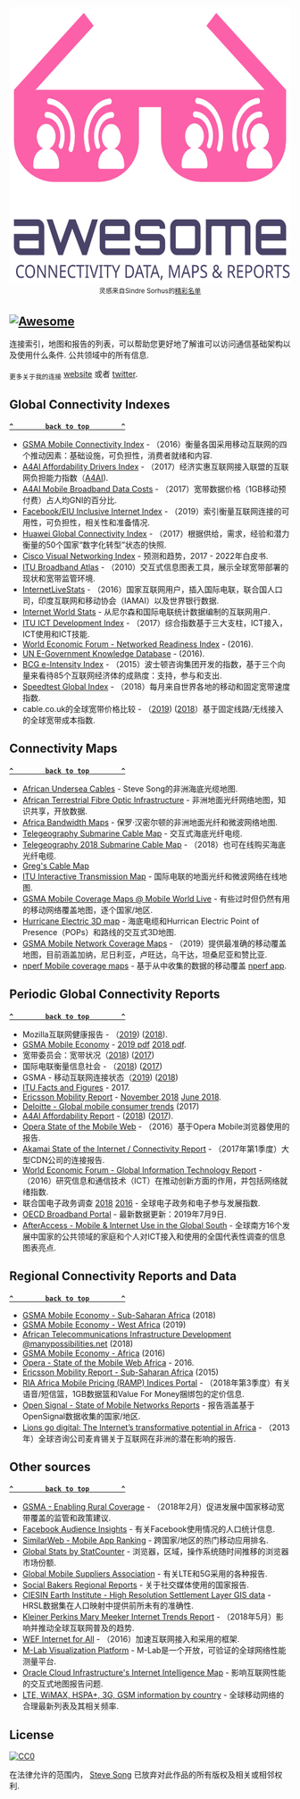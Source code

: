 <div class="github-widget" data-repo="stevesong/awesome-connectivity-info"></div>
<div align="center">
  <img width="605" height="495" src="https://raw.githubusercontent.com/stevesong/awesome-connectivity-info/master/images/awesome-connectivity-logo.svg?sanitize=true" alt="Awesome Connectivity Logo">
  <br>
  <sup>灵感来自Sindre Sorhus的<a href="https://awesome.re">精彩名单</a></sup>
  <br>
</div>

## [![Awesome](https://awesome.re/badge-flat.svg)](https://awesome.re)

 连接索引，地图和报告的列表，可以帮助您更好地了解谁可以访问通信基础架构以及使用什么条件.  公共领域中的所有信息.

<sub>更多关于我的连接</sub> [website](https://manypossibilities.net) 或者 [twitter](https://twitter.com/stevesong).</sub>



<!-- BEGIN RESOURCE LIST -->

## Global Connectivity Indexes 

**[`^        back to top        ^`](#)**

- [GSMA Mobile Connectivity Index](https://www.mobileconnectivityindex.com/) - （2016）衡量各国采用移动互联网的四个推动因素：基础设施，可负担性，消费者就绪和内容.
- [A4AI Affordability Drivers Index](http://a4ai.org/affordability-report/data/) - （2017）经济实惠互联网接入联盟的互联网负担能力指数（[A4AI](https://a4ai.org)).
- [A4AI Mobile Broadband Data Costs](https://a4ai.org/mobile-broadband-pricing-data/) - （2017）宽带数据价格（1GB移动预付费）占人均GNI的百分比.
- [Facebook/EIU Inclusive Internet Index](https://theinclusiveinternet.eiu.com/) - （2019）索引衡量互联网连接的可用性，可负担性，相关性和准备情况.
- [Huawei Global Connectivity Index](http://www.huawei.com/minisite/gci/en/) - （2017）根据供给，需求，经验和潜力衡量的50个国家“数字化转型”状态的快照.
- [Cisco Visual Networking Index](https://www.cisco.com/c/en/us/solutions/service-provider/visual-networking-index-vni/index.html) - 预测和趋势，2017  -  2022年白皮书.
- [ITU Broadband Atlas](https://www.itu.int/ITU-D/treg/atlas/broadbandatlas.asp) - （2010）交互式信息图表工具，展示全球宽带部署的现状和宽带监管环境.
- [InternetLiveStats](http://www.internetlivestats.com/internet-users-by-country/) - （2016）国家互联网用户，插入国际电联，联合国人口司，印度互联网和移动协会（IAMAI）以及世界银行数据.
- [Internet World Stats](https://www.internetworldstats.com/) - 从尼尔森和国际电联统计数据编制的互联网用户.
- [ITU ICT Development Index](http://www.itu.int/net4/ITU-D/idi/) - （2017）综合指数基于三大支柱，ICT接入，ICT使用和ICT技能.
- [World Economic Forum - Networked Readiness Index](http://reports.weforum.org/global-information-technology-report-2016/networked-readiness-index/) - (2016).
- [UN E-Government Knowledge Database](https://publicadministration.un.org/egovkb/en-us/Data-Center) - (2016).
- [BCG e-Intensity Index](https://www.bcg.com/publications/interactives/bcg-e-intensity-index.aspx) - （2015）波士顿咨询集团开发的指数，基于三个向量来看待85个互联网经济体的成熟度：支持，参与和支出.
- [Speedtest Global Index](http://www.speedtest.net/global-index) - （2018）每月来自世界各地的移动和固定宽带速度指数. 
-  cable.co.uk的全球宽带价格比较 - （[2019](https://www.cable.co.uk/broadband/speed/worldwide-speed-league/)) ([2018](https://www.cable.co.uk/broadband/pricing/worldwide-comparison/)）基于固定线路/无线接入的全球宽带成本指数. 

## Connectivity Maps

**[`^        back to top        ^`](#)**

- [African Undersea Cables](https://manypossibilities.net/african-undersea-cables/) -  Steve Song的非洲海底光缆地图.
- [African Terrestrial Fibre Optic Infrastructure](https://afterfibre.nsrc.org/) - 非洲地面光纤网络地图，知识共享，开放数据.
- [Africa Bandwidth Maps](http://www.africabandwidthmaps.com/) - 保罗·汉密尔顿的非洲地面光纤和微波网络地图.
- [Telegeography Submarine Cable Map](https://www.submarinecablemap.com/) - 交互式海底光纤电缆.
- [Telegeography 2018 Submarine Cable Map](http://submarine-cable-map-2018.telegeography.com/) - （2018）也可在线购买海底光纤电缆.
- [Greg's Cable Map](http://cablemap.info/)
- [ITU Interactive Transmission Map](http://www.itu.int/itu-d/tnd-map-public/) - 国际电联的地面光纤和微波网络在线地图.
- [GSMA Mobile Coverage Maps @ Mobile World Live](http://maps.mobileworldlive.com/) - 有些过时但仍然有用的移动网络覆盖地图，逐个国家/地区.
- [Hurricane Electric 3D map](http://he.net/3d-map/) - 海底电缆和Hurrican Electric Point of Presence（POPs）和路线的交互式3D地图.
- [GSMA Mobile Network Coverage Maps](https://www.mobilecoveragemaps.com) - （2019）提供最准确的移动覆盖地图，目前涵盖加纳，尼日利亚，卢旺达，乌干达，坦桑尼亚和赞比亚.
- [nperf Mobile coverage maps](https://www.nperf.com/en/map) - 基于从中收集的数据的移动覆盖 [nperf app](https://www.nperf.com/en/nperf-applications/).

## Periodic Global Connectivity Reports

**[`^        back to top        ^`](#)**

-  Mozilla互联网健康报告 - （[2019](https://internethealthreport.org/2019/)) ([2018](https://internethealthreport.org/2018/)).
- [GSMA Mobile Economy](https://www.gsma.com/mobileeconomy/) - [2019 pdf](https://manypossibilities.net/report-archives/GSMA_The_Mobile_Economy_2019.pdf) [2018 pdf](https://manypossibilities.net/report-archives/GSMA_The_Mobile_Economy_2018.pdf).
- 宽带委员会：宽带状况（[2018](https://www.broadbandcommission.org/publications/Pages/SOB-2018.aspx))  ([2017](http://www.broadbandcommission.org/publications/Pages/SOB-2017.aspx))
- 国际电联衡量信息社会 - （[2018](https://www.itu.int/en/ITU-D/Statistics/Documents/events/wtis2018/MISR-2018-Vol-1-E.PDF))  ([2017](https://www.itu.int/en/ITU-D/Statistics/Pages/publications/mis2017.aspx))
-  GSMA  - 移动互联网连接状态（[2019](https://www.gsma.com/mobilefordevelopment/wp-content/uploads/2019/07/GSMA-State-of-Mobile-Internet-Connectivity-Report-2019.pdf)) ([2018](https://www.gsma.com/mobilefordevelopment/wp-content/uploads/2018/09/State-of-Mobile-Internet-Connectivity-2018.pdf))
- [ITU Facts and Figures](https://www.itu.int/en/ITU-D/Statistics/Documents/facts/ICTFactsFigures2017.pdf) - 2017.
- [Ericsson Mobility Report](https://www.ericsson.com/en/mobility-report) - [November 2018](https://www.ericsson.com/assets/local/mobility-report/documents/2018/ericsson-mobility-report-november-2018.pdf) [June 2018](https://www.ericsson.com/assets/local/mobility-report/documents/2018/ericsson-mobility-report-june-2018.pdf).
- [Deloitte - Global mobile consumer trends](https://www2.deloitte.com/global/en/pages/technology-media-and-telecommunications/articles/gx-global-mobile-consumer-trends.html) (2017)
- [A4AI Affordability Report](http://a4ai.org/affordability-report/report/) - ([2018](http://1e8q3q16vyc81g8l3h3md6q5f5e-wpengine.netdna-ssl.com/wp-content/uploads/2018/10/A4AI-2018-Affordability-Report.pdf)) ([2017](http://a4ai.org/affordability-report/report/2017)).
- [Opera State of the Mobile Web](https://blogs.opera.com/news/wp-content/uploads/sites/2/2016/11/SMWAfrica-Opera-report-2016-01-WEB-1.pdf) - （2016）基于Opera Mobile浏览器使用的报告.
- [Akamai State of the Internet / Connectivity Report](https://www.akamai.com/uk/en/multimedia/documents/state-of-the-internet/q1-2017-state-of-the-internet-connectivity-report.pdf) - （2017年第1季度）大型CDN公司的连接报告.
- [World Economic Forum - Global Information Technology Report](http://reports.weforum.org/global-information-technology-report-2016/) - （2016）研究信息和通信技术（ICT）在推动创新方面的作用，并包括网络就绪指数.
- 联合国电子政务调查 [2018](https://publicadministration.un.org/egovkb/en-us/Reports/UN-E-Government-Survey-2018) [2016](https://publicadministration.un.org/egovkb/en-us/Reports/UN-E-Government-Survey-2016) - 全球电子政务和电子参与发展指数. 
- [OECD Broadband Portal](https://www.oecd.org/internet/broadband/broadband-statistics/) - 最新数据更新：2019年7月9日.
- [AfterAccess - Mobile & Internet Use in the Global South](http://afteraccess.net/wp-content/uploads/After-Access-Website-layout-r1.pdf) - 全球南方16个发展中国家的公共领域的家庭和个人对ICT接入和使用的全国代表性调查的信息图表亮点.


## Regional Connectivity Reports and Data

**[`^        back to top        ^`](#)**

- [GSMA Mobile Economy - Sub-Saharan Africa](https://www.gsma.com/mobileeconomy/sub-saharan-africa/) (2018)
- [GSMA Mobile Economy - West Africa](https://www.gsma.com/r/mobileeconomy/west-africa/) (2019)
- [African Telecommunications Infrastructure Development @manypossibilities.net](https://manypossibilities.net/series/africa-telecom-infrastructure/) (2018)
- [GSMA Mobile Economy - Africa](https://www.gsma.com/mobileeconomy/africa/) (2016)
- [Opera - State of the Mobile Web Africa](https://blogs.opera.com/news/wp-content/uploads/sites/2/2016/11/SMWAfrica-Opera-report-2016-01-WEB-1.pdf) - 2016.
- [Ericsson Mobility Report - Sub-Saharan Africa](https://manypossibilities.net/report-archives/EricssonMobilityReport-nov-2015-regional-report-sub-saharan-africa.pdf) (2015)
- [RIA Africa Mobile Pricing (RAMP) Indices Portal](https://researchictafrica.net/ramp_indices_portal/) - （2018年第3季度）有关语音/短信篮，1GB数据篮和Value For Money捆绑包的定价信息.
- [Open Signal - State of Mobile Networks Reports](http://opensignal.com/reports/) - 报告涵盖基于OpenSignal数据收集的国家/地区.
- [Lions go digital: The Internet’s transformative potential in Africa](https://www.mckinsey.com/industries/high-tech/our-insights/lions-go-digital-the-internets-transformative-potential-in-africa) - （2013年）全球咨询公司麦肯锡关于互联网在非洲的潜在影响的报告.


## Other sources

**[`^        back to top        ^`](#)**

- [GSMA - Enabling Rural Coverage](https://www.gsma.com/mobilefordevelopment/wp-content/uploads/2018/02/Enabling_Rural_Coverage_English_February_2018.pdf) - （2018年2月）促进发展中国家移动宽带覆盖的监管和政策建议.
- [Facebook Audience Insights](https://www.facebook.com/ads/audience-insights/) - 有关Facebook使用情况的人口统计信息.
- [SimilarWeb - Mobile App Ranking](https://www.similarweb.com/apps/top/google/app-index/us/all/top-free) - 跨国家/地区的热门移动应用排名.
- [Global Stats by StatCounter](http://gs.statcounter.com/) - 浏览器，区域，操作系统随时间推移的浏览器市场份额.
- [Global Mobile Suppliers Association](https://gsacom.com/) - 有关LTE和5G采用的各种报告.
- [Social Bakers Regional Reports](https://www.socialbakers.com/resources/reports/) - 关于社交媒体使用的国家报告.
- [CIESIN Earth Institute - High Resolution Settlement Layer GIS data](https://ciesin.columbia.edu/data/hrsl/) -  HRSL数据集在人口映射中提供前所未有的准确性.
- [Kleiner Perkins Mary Meeker Internet Trends Report](https://www.kleinerperkins.com/perspectives/internet-trends-report-2018/) - （2018年5月）影响并推动全球互联网普及的趋势.
- [WEF Internet for All](https://www.weforum.org/reports/internet-for-all-a-framework-for-accelerating-internet-access-and-adoption/) - （2016）加速互联网接入和采用的框架.
- [M-Lab Visualization Platform](https://viz.measurementlab.net/) -  M-Lab是一个开放，可验证的全球网络性能测量平台.
- [Oracle Cloud Infrastructure's Internet Intelligence Map](https://internetintel.oracle.com/about.html) - 影响互联网性能的交互式地图报告问题.
- [LTE, WiMAX, HSPA+, 3G, GSM information by country](https://www.worldtimezone.com/4g.html) - 全球移动网络的合理最新列表及其相关频率.
  
<!-- END RESOURCE LIST -->  

## License

[![CC0](http://mirrors.creativecommons.org/presskit/buttons/88x31/svg/cc-zero.svg)](https://creativecommons.org/publicdomain/zero/1.0/)

在法律允许的范围内， [Steve Song](https://manypossibilities.net) 已放弃对此作品的所有版权及相关或相邻权利.
